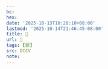 ```yaml
---
bc:
hex:
date: '2025-10-13T10:28:10+08:00'
lastmod: '2025-10-14T21:46:45-08:00'
title: 􃈾
url: 􃈾
tags: [綟]
src: DCCV
note:
---
```

